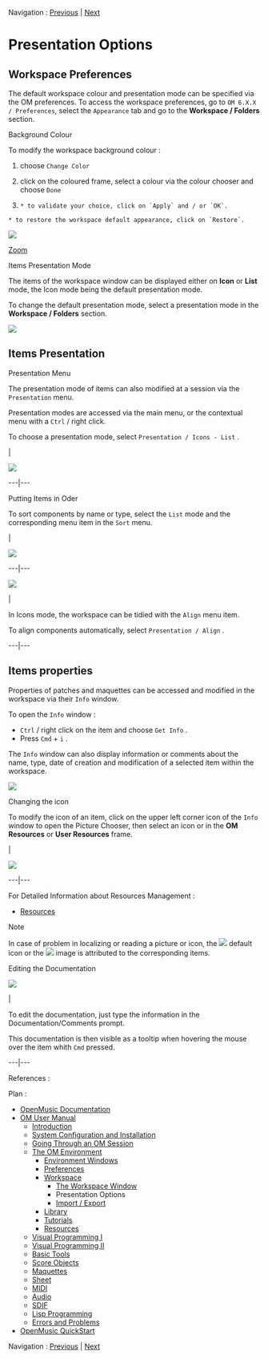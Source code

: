 Navigation : [Previous](WS-Window "page précédente\(The Workspace
Window\)") | [Next](WS-ImportExport "Next\(Import /
Export\)")


# Presentation Options

## Workspace Preferences

The default workspace colour and presentation mode can be specified via the OM
preferences. To access the workspace preferences, go to `OM 6.X.X /
Preferences`, select the `Appearance` tab and go to the **Workspace /
Folders** section.

Background Colour

To modify the workspace background colour :

  1. choose `Change Color`

  2. click on the coloured frame, select a colour via the colour chooser and choose `Done`

  3.     * to validate your choice, click on `Apply` and / or `OK`. 

    * to restore the workspace default appearance, click on `Restore`. 

![](../res/workspacecolour_scr.png)

[Zoom](../res/workspacecolour_scr_1.png "Zoom \(nouvelle fenêtre\)")

Items Presentation Mode

The items of the workspace window can be displayed either on  **Icon** or
**List** mode, the Icon mode being the default presentation mode.

To change the default presentation mode, select a presentation mode in the
**Workspace / Folders** section.

![](../res/workspacelist.png)

## Items Presentation

Presentation Menu

The presentation mode of items can also modified at a session via the
`Presentation` menu.

Presentation modes are accessed via the main menu, or the contextual menu with
a `Ctrl` / right click.

To choose a presentation mode, select `Presentation / Icons - List` .

|

[![](../res/presmode_1.png)](../res/presmode.png "Cliquez pour agrandir")  
  
---|---  
  
Putting Items in Oder

To sort components by name or type, select the `List` mode and the
corresponding menu item in the `Sort` menu.

|

[![](../res/sort_1.png)](../res/sort.png "Cliquez pour agrandir")  
  
---|---  
  
[![](../res/align_1.png)](../res/align.png "Cliquez pour agrandir")

|

In Icons mode, the workspace can be tidied with the `Align` menu item.

To align components automatically, select `Presentation / Align` .  
  
---|---  
  
## Items properties

Properties of patches and maquettes can be accessed and modified in the
workspace via their `Info` window.

To open the `Info` window :

  * `Ctrl` / right click on the item and choose `Get Info` .
  * Press `Cmd` \+ `i` .

The `Info` window can also display information or comments about the name,
type, date of creation and modification of a selected item within the
workspace.

![](../res/changeicon1.png)

Changing the icon

To modify the icon of an item, click on the upper left corner icon of the
`Info` window to open the Picture Chooser, then select an icon or in the
**OM** **Resources** or **User Resources** frame.

|

![](../res/changeicon3.png)  
  
---|---  
  
For Detailed Information about Resources Management :

  * [Resources](resources)

Note

In case of problem in localizing or reading a picture or icon, the
![](../res/defaulticon_icon.png) default icon or the
![](../res/wrong_icon.png) image is attributed to the corresponding items.

Editing the Documentation

[![](../res/getinfowindow_1.png)](../res/getinfowindow.png "Cliquez pour
agrandir")

|

To edit the documentation, just type the information in the
Documentation/Comments prompt.

This documentation is then visible as a tooltip when hovering the mouse over
the item whith `Cmd` pressed.  
  
---|---  
  
References :

Plan :

  * [OpenMusic Documentation](OM-Documentation)
  * [OM User Manual](OM-User-Manual)
    * [Introduction](00-Sommaire)
    * [System Configuration and Installation](Installation)
    * [Going Through an OM Session](Goingthrough)
    * [The OM Environment](Environment)
      * [Environment Windows](MainWindows)
      * [Preferences](Preferences)
      * [Workspace](Workspace)
        * [The Workspace Window](WS-Window)
        * Presentation Options
        * [Import / Export](WS-ImportExport)
      * [Library](Library)
      * [Tutorials](Tutorials)
      * [Resources](resources)
    * [Visual Programming I](BasicVisualProgramming)
    * [Visual Programming II](AdvancedVisualProgramming)
    * [Basic Tools](BasicObjects)
    * [Score Objects](ScoreObjects)
    * [Maquettes](Maquettes)
    * [Sheet](Sheet)
    * [MIDI](MIDI)
    * [Audio](Audio)
    * [SDIF](SDIF)
    * [Lisp Programming](Lisp)
    * [Errors and Problems](errors)
  * [OpenMusic QuickStart](QuickStart-Chapters)

Navigation : [Previous](WS-Window "page précédente\(The Workspace
Window\)") | [Next](WS-ImportExport "Next\(Import /
Export\)")

